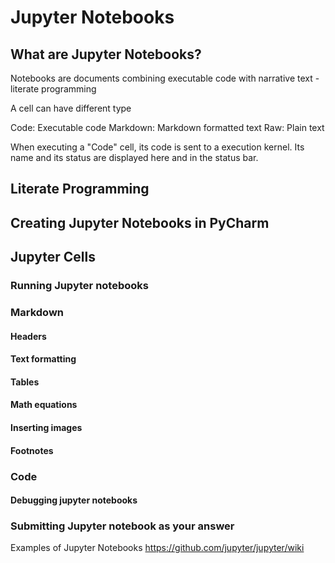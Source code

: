 # Jupyter Notebooks

## What are Jupyter Notebooks?


Notebooks are documents combining executable code with narrative text - literate programming

A cell can have different type

Code: Executable code
Markdown: Markdown formatted text
Raw: Plain text


When executing a "Code" cell, its code is sent to a execution kernel.
Its name and its status are displayed here and in the status bar.

## Literate Programming

## Creating Jupyter Notebooks in PyCharm


## Jupyter Cells

### Running Jupyter notebooks

### Markdown

#### Headers

#### Text formatting

#### Tables

#### Math equations

#### Inserting images

#### Footnotes

### Code

#### Debugging jupyter notebooks

### Submitting Jupyter notebook as your answer




Examples of Jupyter Notebooks 
https://github.com/jupyter/jupyter/wiki




